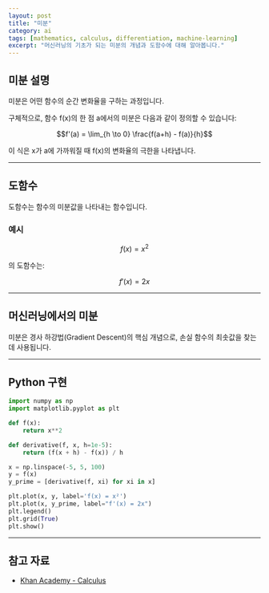 ```yaml
---
layout: post
title: "미분"
category: ai
tags: [mathematics, calculus, differentiation, machine-learning]
excerpt: "머신러닝의 기초가 되는 미분의 개념과 도함수에 대해 알아봅니다."
---
```


## 미분 설명

미분은 어떤 함수의 순간 변화율을 구하는 과정입니다.

구체적으로, 함수 f(x)의 한 점 a에서의 미분은 다음과 같이 정의할 수 있습니다:

$$f'(a) = \lim_{h \to 0} \frac{f(a+h) - f(a)}{h}$$

이 식은 x가 a에 가까워질 때 f(x)의 변화율의 극한을 나타냅니다.

---

## 도함수

도함수는 함수의 미분값을 나타내는 함수입니다.

### 예시

$$f(x) = x^2$$

의 도함수는:

$$f'(x) = 2x$$

---

## 머신러닝에서의 미분

미분은 경사 하강법(Gradient Descent)의 핵심 개념으로, 손실 함수의 최솟값을 찾는 데 사용됩니다.

---

## Python 구현

```python
import numpy as np
import matplotlib.pyplot as plt

def f(x):
    return x**2

def derivative(f, x, h=1e-5):
    return (f(x + h) - f(x)) / h

x = np.linspace(-5, 5, 100)
y = f(x)
y_prime = [derivative(f, xi) for xi in x]

plt.plot(x, y, label='f(x) = x²')
plt.plot(x, y_prime, label="f'(x) = 2x")
plt.legend()
plt.grid(True)
plt.show()
```

---

## 참고 자료

- [Khan Academy - Calculus](https://www.khanacademy.org/math/calculus-1)
